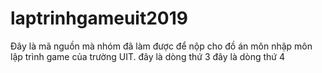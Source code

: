 ﻿# laptrinhgameuit2019
Đây là mã nguồn mà nhóm đã làm được để nộp cho đồ án môn nhập môn lập trình game của trường UIT.
đây là dòng thứ 3
đây là dòng thứ 4
